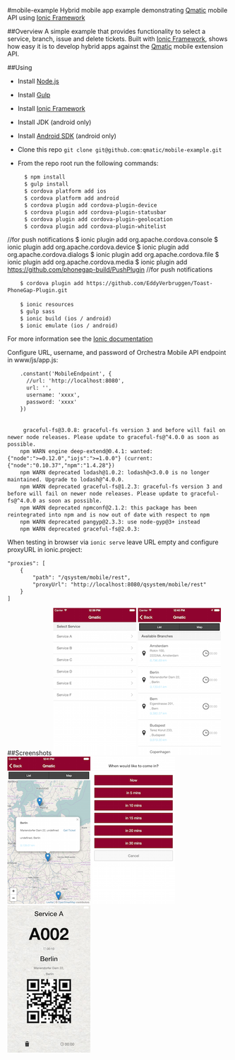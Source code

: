 #mobile-example
Hybrid mobile app example demonstrating [Qmatic](http://www.qmatic.com) mobile API using [Ionic Framework](http://ionicframework.com/)

##Overview
A simple example that provides functionality to select a service, branch, issue and delete tickets.
Built with [Ionic Framework](http://ionicframework.com/), shows how easy it is to develop hybrid apps against the [Qmatic](http://www.qmatic.com) mobile extension API.

##Using
* Install [Node.js](https://nodejs.org/)
* Install [Gulp](https://github.com/gulpjs/gulp/blob/master/docs/getting-started.md)
* Install [Ionic Framework](http://ionicframework.com/docs/guide/installation.html)
* Install JDK (android only)
* Install [Android SDK](http://developer.android.com) (android only)
* Clone this repo `git clone git@github.com:qmatic/mobile-example.git`
* From the repo root run the following commands:

		$ npm install
		$ gulp install
		$ cordova platform add ios
		$ cordova platform add android
		$ cordova plugin add cordova-plugin-device
		$ cordova plugin add cordova-plugin-statusbar
		$ cordova plugin add cordova-plugin-geolocation
		$ cordova plugin add cordova-plugin-whitelist

//for push notifications
		$ ionic plugin add org.apache.cordova.console
        $ ionic plugin add org.apache.cordova.device
        $ ionic plugin add org.apache.cordova.dialogs
        $ ionic plugin add org.apache.cordova.file
        $ ionic plugin add org.apache.cordova.media
        $ ionic plugin add https://github.com/phonegap-build/PushPlugin
//for push notifications

		$ cordova plugin add https://github.com/EddyVerbruggen/Toast-PhoneGap-Plugin.git

		$ ionic resources
		$ gulp sass
		$ ionic build (ios / android)
		$ ionic emulate (ios / android)

For more information see the [Ionic documentation](http://ionicframework.com/docs/)

Configure URL, username, and password of Orchestra Mobile API endpoint in www/js/app.js:

        .constant('MobileEndpoint', {
          //url: 'http://localhost:8080',
          url: '',
          username: 'xxxx',
          password: 'xxxx'
        })


         graceful-fs@3.0.8: graceful-fs version 3 and before will fail on newer node releases. Please update to graceful-fs@^4.0.0 as soon as possible.
        npm WARN engine deep-extend@0.4.1: wanted: {"node":">=0.12.0","iojs":">=1.0.0"} (current: {"node":"0.10.37","npm":"1.4.28"})
        npm WARN deprecated lodash@1.0.2: lodash@<3.0.0 is no longer maintained. Upgrade to lodash@^4.0.0.
        npm WARN deprecated graceful-fs@1.2.3: graceful-fs version 3 and before will fail on newer node releases. Please update to graceful-fs@^4.0.0 as soon as possible.
        npm WARN deprecated npmconf@2.1.2: this package has been reintegrated into npm and is now out of date with respect to npm
        npm WARN deprecated pangyp@2.3.3: use node-gyp@3+ instead
        npm WARN deprecated graceful-fs@2.0.3:

When testing in browser via `ionic serve` leave URL empty and configure proxyURL in ionic.project:

    "proxies": [
        {
            "path": "/qsystem/mobile/rest",
            "proxyUrl": "http://localhost:8080/qsystem/mobile/rest"
        }
    ]

##Screenshots
![mobile-1](mobile-1.png)
![mobile-2](mobile-2.png)
![mobile-3](mobile-3.png)
![mobile-4](mobile-4.png)
![mobile-5](mobile-5.png)
